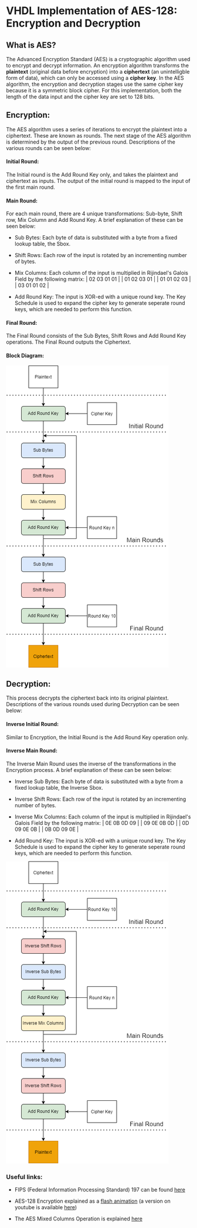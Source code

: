 # VHDL Implementation of AES-128: Encryption and Decryption

## What is AES?

The Advanced Encryption Standard (AES) is a cryptographic algorithm used to encrypt and decrypt information. An encryption algorithm transforms the **plaintext** (original data before encryption) into a **ciphertext** (an unintelligble form of data), which can only be accessed using a **cipher key**. In the AES algorithm, the encryption and decryption stages use the same cipher key because it is a symmetric block cipher. For this implementation, both the length of the data input and the cipher key are set to 128 bits.

## Encryption:

The AES algorithm uses a series of iterations to encrypt the plaintext into a ciphertext. These are known as rounds. The next stage of the AES algorithm is determined by the output of the previous round. Descriptions of the various rounds can be seen below:

#### Initial Round:

The Initial round is the Add Round Key only, and takes the plaintext and ciphertext as inputs. The output of the initial round is mapped to the input of the first main round.

#### Main Round:

For each main round, there are 4 unique transformations: Sub-byte, Shift row, Mix Column and Add Round Key. A brief explanation of these can be seen below:

- Sub Bytes: Each byte of data is substituted with a byte from a fixed lookup table, the Sbox.

- Shift Rows: Each row of the input is rotated by an incrementing number of bytes.

- Mix Columns: Each column of the input is multiplied in Rijindael's Galois Field by the following matrix: | 02 03 01 01 |
                                                                                                           | 01 02 03 01 |
                                                                                                           | 01 01 02 03 |
                                                                                                           | 03 01 01 02 |

- Add Round Key: The input is XOR-ed with a unique round key. The Key Schedule is used to expand the cipher key to generate seperate round keys, which are needed to perform this function.

#### Final Round:

The Final Round consists of the Sub Bytes, Shift Rows and Add Round Key operations. The Final Round outputs the Ciphertext.

#### Block Diagram:

![Encryption Block Diagram:](docs/diagrams/encryption.png)

## Decryption:

This process decrypts the ciphertext back into its original plaintext. Descriptions of the various rounds used during Decryption can be seen below:

#### Inverse Initial Round:

Similar to Encryption, the Initial Round is the Add Round Key operation only.

#### Inverse Main Round:

The Inverse Main Round uses the inverse of the transformations in the Encryption process. A brief explanation of these can be seen below:

- Inverse Sub Bytes: Each byte of data is substituted with a byte from a fixed lookup table, the Inverse Sbox.

- Inverse Shift Rows: Each row of the input is rotated by an incrementing number of bytes.

- Inverse Mix Columns: Each column of the input is multiplied in Rijindael's Galois Field by the following matrix: | 0E 0B 0D 09 |
                                                                                                                   | 09 0E 0B 0D |
                                                                                                                   | 0D 09 0E 0B |
                                                                                                                   | 0B 0D 09 0E |

- Add Round Key: The input is XOR-ed with a unique round key. The Key Schedule is used to expand the cipher key to generate seperate round keys, which are needed to perform this function.

![Decryption Block Diagram:](docs/diagrams/decryption.png)

### Useful links:

- FIPS (Federal Information Processing Standard) 197 can be found [here](https://nvlpubs.nist.gov/nistpubs/FIPS/NIST.FIPS.197.pdf)

- AES-128 Encryption explained as a [flash animation](https://formaestudio.com/rijndaelinspector/archivos/Rijndael_Animation_v4_eng-html5.html) (a version on youtube is available [here](https://www.youtube.com/watch?v=gP4PqVGudtg&t=48s))

- The AES Mixed Columns Operation is explained [here](https://www.angelfire.com/biz7/atleast/mix_columns.pdf)